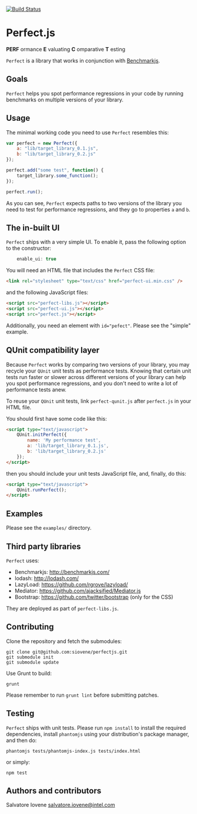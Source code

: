 [![Build Status](https://secure.travis-ci.org/siovene/perfectjs.png)](http://travis-ci.org/siovene/perfectjs)

# Perfect.js #
**PERF** ormance
**E** valuating
**C** omparative
**T** esting

`Perfect` is a library that works in conjunction with
[Benchmarkjs](http://benchmarkjs.com/).


## Goals ##
`Perfect` helps you spot performance regressions in your code by running
benchmarks on multiple versions of your library.


## Usage ##
The minimal working code you need to use `Perfect` resembles this:

```javascript
var perfect = new Perfect({
	a: "lib/target_library_0.1.js",
	b: "lib/target_library_0.2.js"
});

perfect.add("some test", function() {
	target_library.some_function();
});

perfect.run();
```

As you can see, `Perfect` expects paths to two versions of the library you need
to test for performance regressions, and they go to properties `a` and `b`.


## The in-built UI ##
`Perfect` ships with a very simple UI. To enable it, pass the following option
to the constructor:

```javascript
	enable_ui: true
```

You will need an HTML file that includes the `Perfect` CSS file:

```html
<link rel="stylesheet" type="text/css" href="perfect-ui.min.css" />
```

and the following JavaScript files:

```html
<script src="perfect-libs.js"></script>
<script src="perfect-ui.js"></script>
<script src="perfect.js"></script>
```

Additionally, you need an element with `id="pefect"`. Please see the "simple"
example.


## QUnit compatibility layer ##
Because `Perfect` works by comparing two versions of your library, you may
recycle your `QUnit` unit tests as performance tests. Knowing that certain
unit tests run faster or slower across different versions of your library can
help you spot performance regressions, and you don't need to write a lot of
performance tests anew.

To reuse your `QUnit` unit tests, link `perfect-qunit.js` after
`perfect.js` in your HTML file.

You should first have some code like this:

```html
<script type="text/javascript">
	QUnit.initPerfect({
		name: 'My performance test',
		a: 'lib/target_library_0.1.js',
		b: 'lib/target_library_0.2.js'
	});
</script>
```

then you should include your unit tests JavaScript file, and, finally, do this:

```html
<script type="text/javascript">
	QUnit.runPerfect();
</script>
```

## Examples ##
Please see the `examples/` directory.


## Third party libraries ##
`Perfect` uses:
 * Benchmarkjs: http://benchmarkjs.com/
 * lodash: http://lodash.com/
 * LazyLoad: https://github.com/rgrove/lazyload/
 * Mediator: https://github.com/ajacksified/Mediator.js
 * Bootstrap: https://github.com/twitter/bootstrap (only for the CSS)

They are deployed as part of `perfect-libs.js`.


## Contributing ##
Clone the repository and fetch the submodules:

```
git clone git@github.com:siovene/perfectjs.git
git submodule init
git submodule update
```

Use Grunt to build:

```
grunt
```

Please remember to run `grunt lint` before submitting patches.


## Testing ##
`Perfect` ships with unit tests. Please run `npm install` to install
the required dependencies, install `phantomjs` using your distribution's
package manager, and then do:

```
phantomjs tests/phantomjs-index.js tests/index.html
```

or simply:

```
npm test
```

## Authors and contributors ##
Salvatore Iovene <salvatore.iovene@intel.com>
